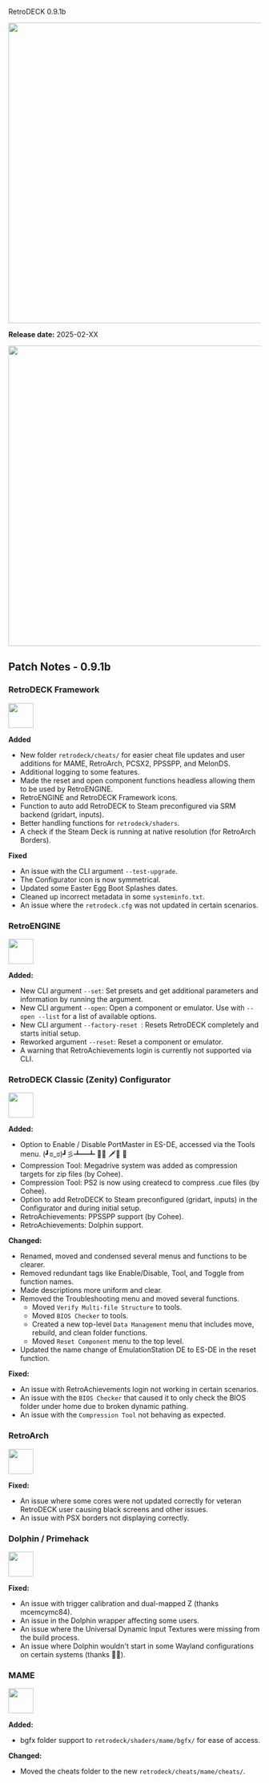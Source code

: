  RetroDECK 0.9.1b

<img src="../../../wiki_images/logos/rd-logo-box.png" width="600">

**Release date:** 2025-02-XX

<img src="../091b.jpg" width="600"> 

## Patch Notes - 0.9.1b

### RetroDECK Framework 

<img src="../../../wiki_icons/retrodeck/icon-framework.svg" width="50">

**Added**

- New folder `retrodeck/cheats/` for easier cheat file updates and user additions for MAME, RetroArch, PCSX2, PPSSPP, and MelonDS.
- Additional logging to some features.
- Made the reset and open component functions headless allowing them to be used by RetroENGINE.
- RetroENGINE and RetroDECK Framework icons.
- Function to auto add RetroDECK to Steam preconfigured via SRM backend (gridart, inputs).
- Better handling functions for `retrodeck/shaders`.
- A check if the Steam Deck is running at native resolution (for RetroArch Borders).

**Fixed**

- An issue with the CLI argument `--test-upgrade`.
- The Configurator icon is now symmetrical.
- Updated some Easter Egg Boot Splashes dates.
- Cleaned up incorrect metadata in some `systeminfo.txt`.
- An issue where the `retrodeck.cfg` was not updated in certain scenarios.

### RetroENGINE

<img src="../../../wiki_icons/retrodeck/icon-engine.svg" width="50">

**Added:**

- New CLI argument `--set`: Set presets and get additional parameters and information by running the argument.
- New CLI argument `--open`: Open a component or emulator. Use with `--open --list` for a list of available options.
- New CLI argument `--factory-reset `: Resets RetroDECK completely and starts initial setup.
- Reworked argument `--reset`: Reset a component or emulator.
- A warning that RetroAchievements login is currently not supported via CLI. 

### RetroDECK Classic (Zenity) Configurator

<img src="../../../wiki_icons/retrodeck/icon-configurator.svg" width="50">

**Added:**

- Option to Enable / Disable PortMaster in ES-DE, accessed via the Tools menu. (┛ಠ_ಠ)┛彡┻━┻  🎩😺 🗡️🪿 🦙  
- Compression Tool: Megadrive system was added as compression targets for zip files (by Cohee).
- Compression Tool: PS2 is now using createcd to compress .cue files (by Cohee).
- Option to add RetroDECK to Steam preconfigured (gridart, inputs) in the Configurator and during initial setup. 
- RetroAchievements: PPSSPP support (by Cohee).
- RetroAchievements: Dolphin support.

**Changed:**

- Renamed, moved and condensed several menus and functions to be clearer.
- Removed redundant tags like Enable/Disable, Tool, and Toggle from function names.
- Made descriptions more uniform and clear.
- Removed the Troubleshooting menu and moved several functions.  
    - Moved `Verify Multi-file Structure` to tools.
    - Moved `BIOS Checker` to tools.
    - Created a new top-level `Data Management` menu that includes move, rebuild, and clean folder functions.
    - Moved `Reset Component` menu to the top level.
- Updated the name change of EmulationStation DE to ES-DE in the reset function.

**Fixed:**

- An issue with RetroAchievements login not working in certain scenarios. 
- An issue with the `BIOS Checker` that caused it to only check the BIOS folder under home due to broken dynamic pathing.
- An issue with the `Compression Tool` not behaving as expected.

### RetroArch

<img src="../../../wiki_icons/pixelitos/retroarch.png" width="50">

**Fixed:**

- An issue where some cores were not updated correctly for veteran RetroDECK user causing black screens and other issues.
- An issue with PSX borders not displaying correctly.

###  Dolphin / Primehack

<img src="../../../wiki_icons/pixelitos/dolphin-emu.png" width="50">

**Fixed:**

- An issue with trigger calibration and dual-mapped Z (thanks mcemcymc84).
- An issue in the Dolphin wrapper affecting some users.
- An issue where the Universal Dynamic Input Textures were missing from the build process.
- An issue where Dolphin wouldn't start in some Wayland configurations on certain systems (thanks 🎩😺).

###  MAME

<img src="../../../wiki_icons/pixelitos/MAME.png" width="50">

**Added:**

- bgfx folder support to `retrodeck/shaders/mame/bgfx/` for ease of access. 

**Changed:**

- Moved the cheats folder to the new `retrodeck/cheats/mame/cheats/`.

